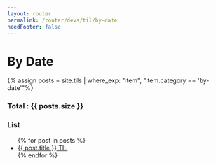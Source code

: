 ```yaml
---
layout: router
permalink: /router/devs/til/by-date
needFooter: false
---
```


<h1>By Date</h1>

{% assign posts = site.tils | where_exp: "item", "item.category == 'by-date'"%}

<h3>Total : {{ posts.size }}</h3>

<h3>List</h3>
<ul>
{% for post in posts %}
<li>
  <a href="{{ post.url }}">{{ post.title }} TIL </a>
</li>
{% endfor %}
</ul>
